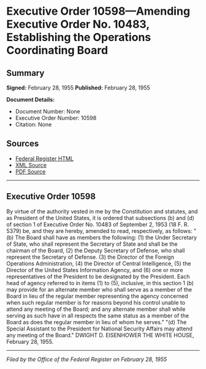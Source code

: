 # Executive Order 10598—Amending Executive Order No. 10483, Establishing the Operations Coordinating Board

## Summary

**Signed:** February 28, 1955
**Published:** February 28, 1955

**Document Details:**
- Document Number: None
- Executive Order Number: 10598
- Citation: None

## Sources
- [Federal Register HTML](https://www.presidency.ucsb.edu/documents/executive-order-10598-amending-executive-order-no-10483-establishing-the-operations)
- [XML Source](None)
- [PDF Source](None)

---

## Executive Order 10598

By virtue of the authority vested in me by the Constitution and statutes, and as President of the United States, it is ordered that subsections (b) and (d) of section 1 of Executive Order No. 10483 of September 2, 1953 (18 F. R. 5379) be, and they are hereby, amended to read, respectively, as follows:
"(b) The Board shall have as members the following: (1) the Under Secretary of State, who shall represent the Secretary of State and shall be the chairman of the Board, (2) the Deputy Secretary of Defense, who shall represent the Secretary of Defense. (3) the Director of the Foreign Operations Administration, (4) the Director of Central Intelligence, (5) the Director of the United States Information Agency, and (6) one or more representatives of the President to be designated by the President. Each head of agency referred to in items (1) to (5), inclusive, in this section 1 (b) may provide for an alternate member who shall serve as a member of the Board in lieu of the regular member representing the agency concerned when such regular member is for reasons beyond his control unable to attend any meeting of the Board; and any alternate member shall while serving as such have in all respects the same status as a member of the Board as does the regular member in lieu of whom he serves."
"(d) The Special Assistant to the President for National Security Affairs may attend any meeting of the Board."
DWIGHT D. EISENHOWER
THE WHITE HOUSE,
February 28, 1955.

---

*Filed by the Office of the Federal Register on February 28, 1955*
